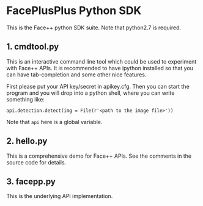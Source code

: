 # FacePlusPlus Python SDK

This is the Face++ python SDK suite. Note that python2.7 is required.

## 1. cmdtool.py
This is an interactive command line tool which could be used to experiment with Face++ APIs. It is recommended to have ipython installed so that you can have tab-completion and some other nice features.

First please put your API key/secret in apikey.cfg. Then you can start the program and you will drop into a python shell, where you can write something like:

    api.detection.detect(img = File(r'<path to the image file>'))

Note that `api` here is a global variable.

## 2. hello.py
This is a comprehensive demo for Face++ APIs. See the comments in the source
code for details.

## 3. facepp.py

This is the underlying API implementation.
